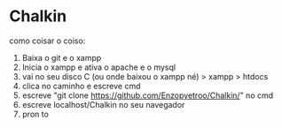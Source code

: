 # Chalkin
como coisar o coiso:

1. Baixa o git e o xampp
2. Inicia o xampp e ativa o apache e o mysql
3. vai no seu disco C (ou onde baixou o xampp né) > xampp > htdocs
4. clica no caminho e escreve cmd
5. escreve "git clone https://github.com/Enzopyetroo/Chalkin/" no cmd
6. escreve localhost/Chalkin no seu navegador
7. pron to
